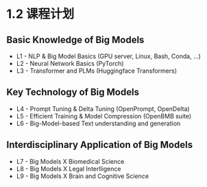 # 1.2 课程计划

## Basic Knowledge of Big Models

* L1 - NLP & Big Model Basics (GPU server, Linux, Bash, Conda, ...)
* L2 - Neural Network Basics (PyTorch)
* L3 - Transformer and PLMs (Huggingface Transformers)

## Key Technology of Big Models

* L4 - Prompt Tuning & Delta Tuning (OpenPrompt, OpenDelta)
* L5 - Efficient Training & Model Compression (OpenBMB suite)
* L6 - Big-Model-based Text understanding and generation

## Interdisciplinary Application of Big Models

* L7 - Big Models X Biomedical Science
* L8 - Big Models X Legal Interlligence
* L9 - Big Models X Brain and Cognitive Science
